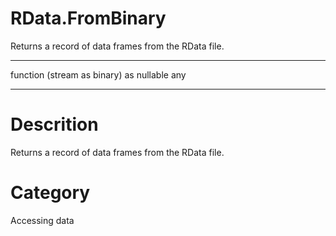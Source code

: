 ﻿# RData.FromBinary
Returns a record of data frames from the RData file.
***
function (stream as binary) as nullable any
***
# Descrition 
Returns a record of data frames from the RData file.
# Category 
Accessing data
